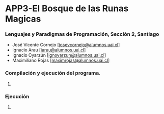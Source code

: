 # APP3-El Bosque de las Runas Magicas

### Lenguajes y Paradigmas de Programación, Sección 2, Santiago
- José Vicente Cornejo [josevcornejo@alumnos.uai.cl]
- Ignacio Arau [iarau@alumnos.uai.cl]
- Ignacio Oyarzún [ignoyarzun@alumnos.uai.cl]
- Maximiliano Rojas [maximrojas@alumnos.uai.cl]


### Compilación y ejecución del programa.
1. 

### Ejecución
1. 
